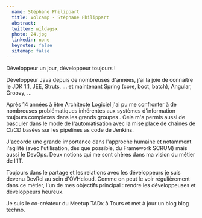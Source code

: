 ```yaml
---
  name: Stéphane Philippart
  title: Volcamp - Stéphane Philippart
  abstract: 
  twitter: wildagsx
  photo: 24.jpg
  linkedin: none
  keynotes: false
  sitemap: false
---
```

Développeur un jour, développeur toujours !

Développeur Java depuis de nombreuses d'années, j'ai la joie de connaître le JDK 1.1, JEE, Struts, ... et maintenant Spring (core, boot, batch), Angular, Groovy, ...

Après 14 années à être Architecte Logiciel j'ai pu me confronter à de nombreuses problématiques inhérentes aux systèmes d'information toujours complexes dans les grands groupes . Cela m'a permis aussi de basculer dans le mode de l'automatisation avec la mise place de chaînes de CI/CD basées sur les pipelines as code de Jenkins.

J'accorde une grande importance dans l'approche humaine et notamment l'agilité (avec l'utilisation, dès que possible, du Framework SCRUM) mais aussi le DevOps. Deux notions qui me sont chères dans ma vision du métier de l'IT.

Toujours dans le partage et les relations avec les développeurs je suis devenu DevRel au sein d'OVHcloud. Comme on peut le voir régulièrement dans ce métier, l'un de mes objectifs principal : rendre les développeuses et développeurs heureux.

Je suis le co-créateur du Meetup TADx à Tours et met à jour un blog blog techno.
